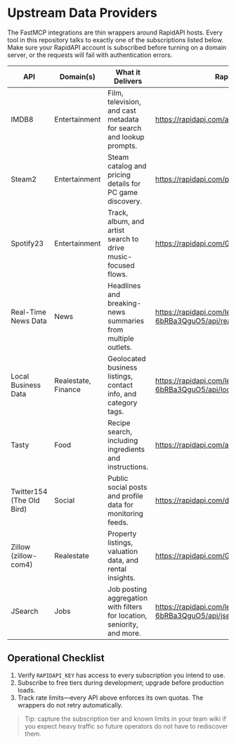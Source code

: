 # Upstream Data Providers

The FastMCP integrations are thin wrappers around RapidAPI hosts. Every tool in
this repository talks to exactly one of the subscriptions listed below. Make
sure your RapidAPI account is subscribed before turning on a domain server, or
the requests will fail with authentication errors.

| API | Domain(s) | What it Delivers | RapidAPI Listing |
| --- | --------- | ---------------- | ---------------- |
| IMDB8 | Entertainment | Film, television, and cast metadata for search and lookup prompts. | https://rapidapi.com/apidojo/api/imdb8 |
| Steam2 | Entertainment | Steam catalog and pricing details for PC game discovery. | https://rapidapi.com/psimavel/api/steam2 |
| Spotify23 | Entertainment | Track, album, and artist search to drive music-focused flows. | https://rapidapi.com/Glavier/api/spotify23 |
| Real-Time News Data | News | Headlines and breaking-news summaries from multiple outlets. | https://rapidapi.com/letscrape-6bRBa3QguO5/api/real-time-news-data |
| Local Business Data | Realestate, Finance | Geolocated business listings, contact info, and category tags. | https://rapidapi.com/letscrape-6bRBa3QguO5/api/local-business-data |
| Tasty | Food | Recipe search, including ingredients and instructions. | https://rapidapi.com/apidojo/api/tasty |
| Twitter154 (The Old Bird) | Social | Public social posts and profile data for monitoring feeds. | https://rapidapi.com/datahungrybeast/api/twitter154 |
| Zillow (zillow-com4) | Realestate | Property listings, valuation data, and rental insights. | https://rapidapi.com/Glavier/api/zillow-com4 |
| JSearch | Jobs | Job posting aggregation with filters for location, seniority, and more. | https://rapidapi.com/letscrape-6bRBa3QguO5/api/jsearch |

## Operational Checklist

1. Verify `RAPIDAPI_KEY` has access to every subscription you intend to use.
2. Subscribe to free tiers during development; upgrade before production loads.
3. Track rate limits—every API above enforces its own quotas. The wrappers do
   not retry automatically.

> Tip: capture the subscription tier and known limits in your team wiki if you
> expect heavy traffic so future operators do not have to rediscover them.
